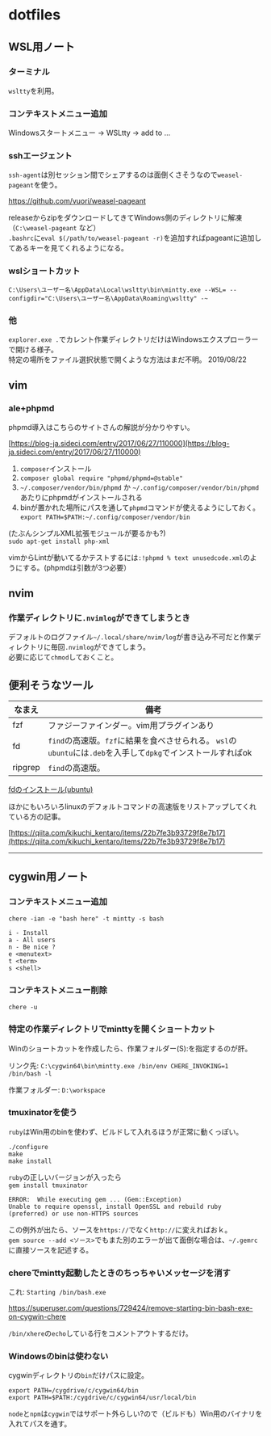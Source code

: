 # dotfiles

## WSL用ノート

### ターミナル

`wsltty`を利用。

### コンテキストメニュー追加

Windowsスタートメニュー -> WSLtty -> add to ...

### sshエージェント

`ssh-agent`は別セッション間でシェアするのは面倒くさそうなので`weasel-pageant`を使う。  

https://github.com/vuori/weasel-pageant

releaseからzipをダウンロードしてきてWindows側のディレクトリに解凍（`C:\weasel-pageant` など）  
`.bashrc`に`eval $(/path/to/weasel-pageant -r)`を追加すればpageantに追加してあるキーを見てくれるようになる。

### wslショートカット

`C:\Users\ユーザー名\AppData\Local\wsltty\bin\mintty.exe --WSL= --configdir="C:\Users\ユーザー名\AppData\Roaming\wsltty" -~`

### 他

`explorer.exe .`でカレント作業ディレクトリだけはWindowsエクスプローラーで開ける様子。  
特定の場所をファイル選択状態で開くような方法はまだ不明。 2019/08/22

## vim

### ale+phpmd

phpmd導入はこちらのサイトさんの解説が分かりやすい。

[https://blog-ja.sideci.com/entry/2017/06/27/110000](https://blog-ja.sideci.com/entry/2017/06/27/110000)

1. `composer`インストール
2. `composer global require "phpmd/phpmd=@stable"`
3. `~/.composer/vendor/bin/phpmd` か `~/.config/composer/vendor/bin/phpmd` あたりにphpmdがインストールされる
4. binが置かれた場所にパスを通して`phpmd`コマンドが使えるようにしておく。 `export PATH=$PATH:~/.config/composer/vendor/bin`

(たぶんシンプルXML拡張モジュールが要るかも?)  
`sudo apt-get install php-xml`  

vimからLintが動いてるかテストするには`:!phpmd % text unusedcode.xml`のようにする。(phpmdは引数が3つ必要）  

## nvim

### 作業ディレクトリに`.nvimlog`ができてしまうとき

デフォルトのログファイル`~/.local/share/nvim/log`が書き込み不可だと作業ディレクトリに毎回`.nvimlog`ができてしまう。  
必要に応じて`chmod`しておくこと。

## 便利そうなツール

| なまえ | 備考 |
| --- | --- |
| fzf | ファジーファインダー。vim用プラグインあり |
| fd | `find`の高速版。`fzf`に結果を食べさせられる。 `wsl`の`ubuntu`には`.deb`を入手して`dpkg`でインストールすればok |
| ripgrep | `find`の高速版。 |

[fdのインストール(ubuntu)](https://www.tecmint.com/fd-alternative-to-find-command/)

ほかにもいろいろlinuxのデフォルトコマンドの高速版をリストアップしてくれている方の記事。

[https://qiita.com/kikuchi_kentaro/items/22b7fe3b93729f8e7b17](https://qiita.com/kikuchi_kentaro/items/22b7fe3b93729f8e7b17)

---

## cygwin用ノート

### コンテキストメニュー追加

`chere -ian -e "bash here" -t mintty -s bash`  

`i - Install`  
`a - All users`  
`n - Be nice ?`  
`e <menutext>`  
`t <term>`  
`s <shell>`  

### コンテキストメニュー削除

`chere -u`

### 特定の作業ディレクトリでminttyを開くショートカット

Winのショートカットを作成したら、作業フォルダー(S):を指定するのが肝。

リンク先:
`C:\cygwin64\bin\mintty.exe /bin/env CHERE_INVOKING=1 /bin/bash -l`

作業フォルダー:
`D:\workspace`

### tmuxinatorを使う

`ruby`はWin用のbinを使わず、ビルドして入れるほうが正常に動くっぽい。

`./configure`  
`make`  
`make install`  

`ruby`の正しいバージョンが入ったら  
`gem install tmuxinator`

```
ERROR:  While executing gem ... (Gem::Exception)
Unable to require openssl, install OpenSSL and rebuild ruby (preferred) or use non-HTTPS sources
```

この例外が出たら、ソースを`https://`でなく`http://`に変えればおｋ。  
`gem source --add <ソース>`でもまた別のエラーが出て面倒な場合は、`~/.gemrc`に直接ソースを記述する。


### chereでmintty起動したときのちっちゃいメッセージを消す

これ:
`Starting /bin/bash.exe`

https://superuser.com/questions/729424/remove-starting-bin-bash-exe-on-cygwin-chere

`/bin/xhere`の`echo`している行をコメントアウトするだけ。

### Windowsのbinは使わない

cygwinディレクトリの`bin`だけパスに設定。

`export PATH=/cygdrive/c/cygwin64/bin`  
`export PATH=$PATH:/cygdrive/c/cygwin64/usr/local/bin`  

`node`と`npm`は`cygwin`ではサポート外らしい?ので（ビルドも）Win用のバイナリを入れてパスを通す。
